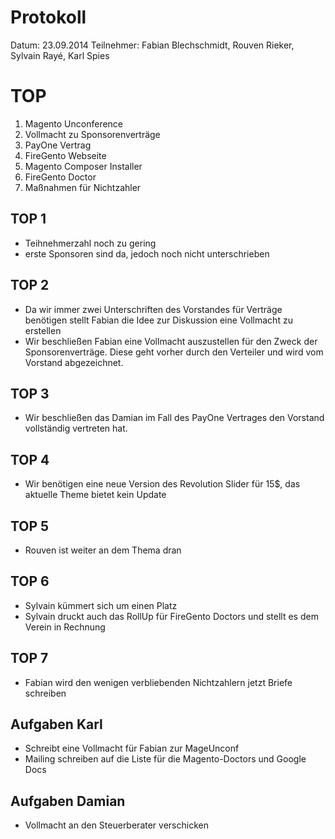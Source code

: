 Protokoll
=========

Datum: 23.09.2014
Teilnehmer: Fabian Blechschmidt, Rouven Rieker, Sylvain Rayé, Karl Spies

TOP
===

1. Magento Unconference
2. Vollmacht zu Sponsorenverträge
3. PayOne Vertrag
4. FireGento Webseite
5. Magento Composer Installer
6. FireGento Doctor
7. Maßnahmen für Nichtzahler

TOP 1
-----
* Teihnehmerzahl noch zu gering
* erste Sponsoren sind da, jedoch noch nicht unterschrieben

TOP 2
-----
* Da wir immer zwei Unterschriften des Vorstandes für Verträge benötigen stellt Fabian die Idee zur Diskussion eine Vollmacht zu erstellen
* Wir beschließen Fabian eine Vollmacht auszustellen für den Zweck der Sponsorenverträge. Diese geht vorher durch den Verteiler und wird vom Vorstand abgezeichnet.

TOP 3
-----
* Wir beschließen das Damian im Fall des PayOne Vertrages den Vorstand vollständig vertreten hat.

TOP 4
-----
* Wir benötigen eine neue Version des Revolution Slider für 15$, das aktuelle Theme bietet kein Update

TOP 5
-----
* Rouven ist weiter an dem Thema dran

TOP 6
-----
* Sylvain kümmert sich um einen Platz
* Sylvain druckt auch das RollUp für FireGento Doctors und stellt es dem Verein in Rechnung

TOP 7
-----
* Fabian wird den wenigen verbliebenden Nichtzahlern jetzt Briefe schreiben

Aufgaben Karl
-------------
* Schreibt eine Vollmacht für Fabian zur MageUnconf
* Mailing schreiben auf die Liste für die Magento-Doctors und Google Docs

Aufgaben Damian
---------------
* Vollmacht an den Steuerberater verschicken
